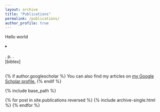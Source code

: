 ```yaml
---
layout: archive
title: "Publications"
permalink: /publications/
author_profile: true
---
```

Hello world
<li>
<a class="url"><span class="title"></span></a></br>
<span class="author"></span></br>
<span class="booktitle"></span>
<span class="if publisher">
<span class="publisher"></span>.
</span>
<span class="if pages">
  p. <span class="pages"></span>.
</span>
<span class="if year">
<span class="year"></span></span>
</br>
<a class="bibtexCodeLink">
  [bibtex]
</a>
</br></br>
</li>


{% if author.googlescholar %}
  You can also find my articles on <u><a href="{{https://scholar.google.com/citations?user=D2nEigIAAAAJ&hl=en}}">my Google Scholar profile</a>.</u>
{% endif %}

{% include base_path %}

{% for post in site.publications reversed %}
  {% include archive-single.html %}
{% endfor %}
